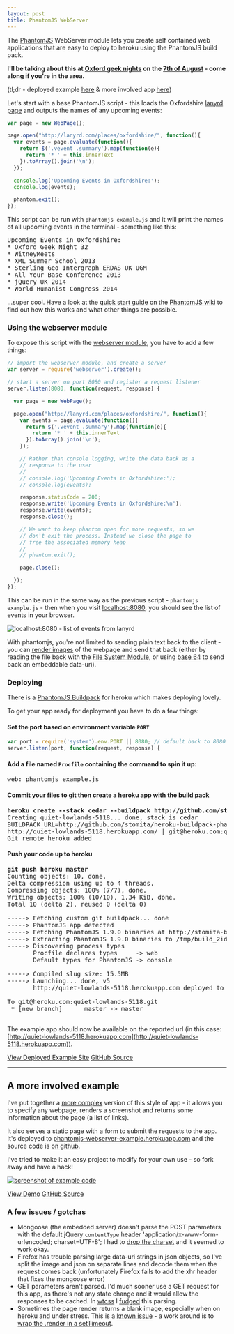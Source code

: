 ```yaml
---
layout: post
title: PhantomJS WebServer
---
```


<p class="lead">The <a href="http://phantomjs.org/">PhantomJS</a> WebServer module lets you create self contained web applications that are easy to deploy to heroku using the PhantomJS build pack.</p>

**I'll be talking about this at [Oxford geek nights](http://oxford.geeknights.net) on the [7th of August](http://lanyrd.com/2013/ogn32/) - come along if you're in the area.**

(tl;dr - deployed example [here](http://quiet-lowlands-5118.herokuapp.com/) &amp; more involved app [here](http://phantomjs-webserver-example.herokuapp.com/))

Let's start with a base PhantomJS script - this loads the Oxfordshire [lanyrd page](http://lanyrd.com/places/oxfordshire/) and outputs the names of any upcoming events:

```js
var page = new WebPage();

page.open("http://lanyrd.com/places/oxfordshire/", function(){
  var events = page.evaluate(function(){
    return $('.vevent .summary').map(function(e){
      return '* ' + this.innerText
    }).toArray().join('\n');
  });

  console.log('Upcoming Events in Oxfordshire:');
  console.log(events);

  phantom.exit();
});
```

This script can be run with `phantomjs example.js` and it will print the names of all upcoming events in the terminal - something like this:

<pre>Upcoming Events in Oxfordshire:
* Oxford Geek Night 32
* WitneyMeets
* XML Summer School 2013
* Sterling Geo Intergraph ERDAS UK UGM
* All Your Base Conference 2013
* jQuery UK 2014
* World Humanist Congress 2014</pre>

…super cool.  Have a look at the [quick start guide](https://github.com/ariya/phantomjs/wiki/Quick-Start) on the [PhantomJS wiki](https://github.com/ariya/phantomjs/wiki) to find out how this works and what other things are possible.

### Using the webserver module

To expose this script with the [webserver module](https://github.com/ariya/phantomjs/wiki/API-Reference-WebServer), you have to add a few things:

```js
// import the webserver module, and create a server
var server = require('webserver').create();

// start a server on port 8080 and register a request listener
server.listen(8080, function(request, response) {

  var page = new WebPage();

  page.open("http://lanyrd.com/places/oxfordshire/", function(){
    var events = page.evaluate(function(){
      return $('.vevent .summary').map(function(e){
        return '* ' + this.innerText
      }).toArray().join('\n');
    });

    // Rather than console logging, write the data back as a
    // response to the user
    //
    // console.log('Upcoming Events in Oxfordshire:');
    // console.log(events);

    response.statusCode = 200;
    response.write('Upcoming Events in Oxfordshire:\n');
    response.write(events);
    response.close();

    // We want to keep phantom open for more requests, so we
    // don't exit the process. Instead we close the page to
    // free the associated memory heap
    //
    // phantom.exit();

    page.close();

  });
});
```

This can be run in the same way as the previous script - `phantomjs example.js` - then when you visit [localhost:8080](http://localhost:8080), you should see the list of events in your browser.

<p><img class="img-responsive" src="/img/phantomjs-lanyrd.png" alt="localhost:8080 - list of events from lanyrd"></p>

With phantomjs, you're not limited to sending plain text back to the client - you can [render images](https://github.com/ariya/phantomjs/wiki/API-Reference-WebPage#wiki-webpage-render) of the webpage and send that back (either by reading the file back with the [File System Module](https://github.com/ariya/phantomjs/wiki/API-Reference-FileSystem), or using [base 64](https://github.com/ariya/phantomjs/wiki/API-Reference-WebPage#renderbase64format) to send back an embeddable data-uri).

### Deploying

There is a [PhantomJS Buildpack](https://github.com/stomita/heroku-buildpack-phantomjs) for heroku which makes deploying lovely.

To get your app ready for deployment you have to do a few things:

#### Set the port based on environment variable `PORT`

```js
var port = require('system').env.PORT || 8080; // default back to 8080
server.listen(port, function(request, response) {
```

#### Add a file named `Procfile` containing the command to spin it up:

<pre>web: phantomjs example.js</pre>

#### Commit your files to git then create a heroku app with the build pack

<pre><strong>heroku create --stack cedar --buildpack http://github.com/stomita/heroku-buildpack-phantomjs.git</strong>
<div class="bumf">Creating quiet-lowlands-5118... done, stack is cedar
BUILDPACK_URL=http://github.com/stomita/heroku-buildpack-phantomjs.git
http://quiet-lowlands-5118.herokuapp.com/ | git@heroku.com:quiet-lowlands-5118.git
Git remote heroku added</div></pre>

#### Push your code up to heroku

<pre><strong>git push heroku master</strong>
<div class="bumf">Counting objects: 10, done.
Delta compression using up to 4 threads.
Compressing objects: 100% (7/7), done.
Writing objects: 100% (10/10), 1.34 KiB, done.
Total 10 (delta 2), reused 0 (delta 0)

-----> Fetching custom git buildpack... done
-----> PhantomJS app detected
-----> Fetching PhantomJS 1.9.0 binaries at http://stomita-buildpack-phantomjs.s3.amazonaws.com/buildpack-phantomjs-1.9.0.tar.gz
-----> Extracting PhantomJS 1.9.0 binaries to /tmp/build_2idj4c8tadrpx/vendor/phantomjs
-----> Discovering process types
       Procfile declares types     -> web
       Default types for PhantomJS -> console

-----> Compiled slug size: 15.5MB
-----> Launching... done, v5
       http://quiet-lowlands-5118.herokuapp.com deployed to Heroku

To git@heroku.com:quiet-lowlands-5118.git
 * [new branch]      master -> master</div>
</pre>

The example app should now be available on the reported url (in this case: [http://quiet-lowlands-5118.herokuapp.com](http://quiet-lowlands-5118.herokuapp.com)).

<p><a class="btn btn-primary btn" href="http://quiet-lowlands-5118.herokuapp.com">View Deployed Example Site</a> <a class="btn btn-default" href="https://github.com/benfoxall/phantomjs-oxfordshire-events">GitHub Source</a></p>

----

## A more involved example

I've put together a [more complex](https://github.com/benfoxall/phantomjs-webserver-example) version of this style of app - it allows you to specify any webpage, renders a screenshot and returns some information about the page (a list of links).

It also serves a static page with a form to submit the requests to the app.  It's deployed to [phantomjs-webserver-example.herokuapp.com](http://phantomjs-webserver-example.herokuapp.com/) and the source code is [on github](https://github.com/benfoxall/phantomjs-webserver-example).

I've tried to make it an easy project to modify for your own use - so fork away and have a hack!

<p><a href="http://phantomjs-webserver-example.herokuapp.com/"><img class="img-responsive" src="/img/phantomjs-more.png" alt="screenshot of example code" /></a></p>

<p><a class="btn btn-primary btn" href="http://phantomjs-webserver-example.herokuapp.com">View Demo</a> <a class="btn btn-default" href="https://github.com/benfoxall/phantomjs-webserver-example">GitHub Source</a></p>


### A few issues / gotchas

* Mongoose (the embedded server) doesn't parse the POST parameters with the default jQuery `contentType` header 'application/x-www-form-urlencoded; charset=UTF-8';  I had to [drop the charset](https://github.com/benfoxall/phantomjs-webserver-example/blob/master/index.html#L52) and it seemed to work okay.
* Firefox has trouble parsing large data-uri strings in json objects, so I've split the image and json on separate lines and decode them when the request comes back (unfortunately Firefox fails to add the xhr header that fixes the mongoose error)
* GET parameters aren't parsed.  I'd much sooner use a GET request for this app, as there's not any state change and it would allow the responses to be cached.  In [wtcss](http://css.benjaminbenben.com) I [fudged](https://github.com/benfoxall/wtcss/blob/master/app.js#L59-L61) this parsing.
* Sometimes the page render returns a blank image, especially when on heroku and under stress. This is a [known issue](https://groups.google.com/forum/#!searchin/phantomjs/blank/phantomjs/7XIaNEELuuo/b2jH1B_DJP0J) - a work around is to [wrap the .render in a setTimeout](https://github.com/benfoxall/phantomjs-webserver-example/blob/master/server.js#L61-L67).
